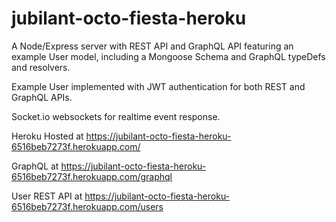 # jubilant-octo-fiesta-heroku

A Node/Express server with REST API and GraphQL API featuring an example User model, including a Mongoose Schema and GraphQL typeDefs and resolvers. 

Example User implemented with JWT authentication for both REST and GraphQL APIs.

Socket.io websockets for realtime event response.

Heroku Hosted at https://jubilant-octo-fiesta-heroku-6516beb7273f.herokuapp.com/

GraphQL at https://jubilant-octo-fiesta-heroku-6516beb7273f.herokuapp.com/graphql

User REST API at https://jubilant-octo-fiesta-heroku-6516beb7273f.herokuapp.com/users



